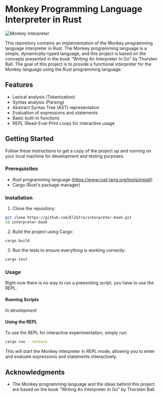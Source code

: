 # Monkey Programming Language Interpreter in Rust

![Monkey Interpreter](https://interpreterbook.com/img/monkey_logo-d5171d15.png)

This repository contains an implementation of the Monkey programming language interpreter in Rust. The Monkey programming language is a simple, dynamically-typed language, and this project is based on the concepts presented in the book "Writing An Interpreter In Go" by Thorsten Ball. The goal of this project is to provide a functional interpreter for the Monkey language using the Rust programming language.

## Features

- Lexical analysis (Tokenization)
- Syntax analysis (Parsing)
- Abstract Syntax Tree (AST) representation
- Evaluation of expressions and statements
- Basic built-in functions
- REPL (Read-Eval-Print Loop) for interactive usage

## Getting Started

Follow these instructions to get a copy of the project up and running on your local machine for development and testing purposes.

### Prerequisites

- Rust programming language (https://www.rust-lang.org/tools/install)
- Cargo (Rust's package manager)

### Installation

1. Clone the repository:

```bash
git clone https://github.com/ElZafro/interpreter-book.git
cd interpreter-book
```

2. Build the project using Cargo:

```bash
cargo build
```

3. Run the tests to ensure everything is working correctly:

```bash
cargo test
```

### Usage

Right now there is no way to run a preexisting script, you have to use the REPL.

#### Running Scripts

*In development*

#### Using the REPL

To use the REPL for interactive experimentation, simply run:

```bash
cargo run --release
```

This will start the Monkey interpreter in REPL mode, allowing you to enter and evaluate expressions and statements interactively.

## Acknowledgments

- The Monkey programming language and the ideas behind this project are based on the book "Writing An Interpreter In Go" by Thorsten Ball.